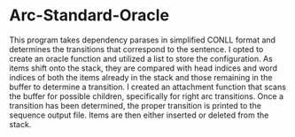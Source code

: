 # Arc-Standard-Oracle
This program takes dependency parases in simplified CONLL format and determines the transitions that correspond to the sentence. I opted to create an oracle function and utilized a list to store the configuration. As items shift onto the stack, they are compared with head indices and word
indices of both the items already in the stack and those remaining in the buffer to determine a transition. I created an attachment function that scans the buffer for possible children, specifically for right arc transitions. Once a transition has been determined, the proper transition is printed to the sequence output file. Items are then either inserted or deleted from the stack.
